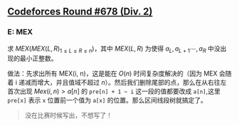 ## [Codeforces Round #678 (Div. 2)](https://codeforces.com/contest/1436)

### E: MEX

求 $MEX(MEX(L, R)_{1 \leq L \leq R \leq n}$)，其中 $MEX(L, R)$ 为使得 $a_L, a_{L + 1} \cdots, a_{R}$ 中没出现的最小正整数。

做法：先求出所有 MEX(i, n)，这是能在 $O(n)$ 时间复杂度解决的（因为 MEX 会随着 i 递减而增大，并且值域不超过 $n$）。然后我们删除尾部的点，那么在从右往左首次出现 $Mex(i, n) > a[n]$ 的 `pre[n] + 1 ~ i` 这一段的值都要改成 `a[n]`,这里 `pre[x]` 表示 `x` 位置前一个值为 `a[x]` 的位置。那么区间线段树就搞定了。
> 没在比赛时候写出，不想写了！
